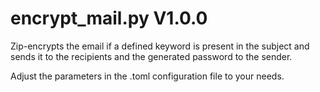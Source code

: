 encrypt_mail.py V1.0.0
======================

Zip-encrypts the email if a defined keyword is present in the subject and sends it to the recipients and the generated password to the sender.

Adjust the parameters in the .toml configuration file to your needs.
